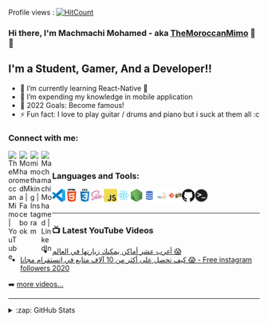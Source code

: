 Profile views :   [![HitCount](https://hits.dwyl.com/mimothaking/mimothaking.svg?style=flat-square)](http://hits.dwyl.com/mimothaking/mimothaking)

### Hi there, I'm Machmachi Mohamed - aka [TheMoroccanMimo][youtube] 👋👋 


## I'm a Student, Gamer, And a Developer!!

- 🌱 I’m currently learning React-Native 🤣
- 👯 I’m expending my knowledge in mobile application
- 🥅 2022 Goals: Become famous!
- ⚡ Fun fact: I love to play guitar / drums and piano but i suck at them all :c

### Connect with me:


[<img align="left" alt="TheMoroccanMimo | YouTube" width="22px" src="https://cdn.jsdelivr.net/npm/simple-icons@v3/icons/youtube.svg" color="white" />][youtube]
[<img align="left" alt="MohamedMa | Facebook" width="22px" src="https://cdn.jsdelivr.net/npm/simple-icons@v3/icons/facebook.svg" color="white" />][facebook]
[<img align="left" alt="mimothaking | Instagram" width="22px" src="https://cdn.jsdelivr.net/npm/simple-icons@v3/icons/instagram.svg" color="white" />][instagram]
[<img align="left" alt="MachmachiMohamed | LinkedIn" width="22px" src="https://cdn.jsdelivr.net/npm/simple-icons@v3/icons/linkedin.svg" color="white" />][linkedin]


<br />

### Languages and Tools:

<img align="left" alt="Visual Studio Code" width="26px" src="https://raw.githubusercontent.com/github/explore/80688e429a7d4ef2fca1e82350fe8e3517d3494d/topics/visual-studio-code/visual-studio-code.png" />
<img align="left" alt="HTML5" width="26px" src="https://raw.githubusercontent.com/github/explore/80688e429a7d4ef2fca1e82350fe8e3517d3494d/topics/html/html.png" />
<img align="left" alt="CSS3" width="26px" src="https://raw.githubusercontent.com/github/explore/80688e429a7d4ef2fca1e82350fe8e3517d3494d/topics/css/css.png" />
<img align="left" alt="Sass" width="26px" src="https://raw.githubusercontent.com/github/explore/80688e429a7d4ef2fca1e82350fe8e3517d3494d/topics/sass/sass.png" />
<img align="left" alt="JavaScript" width="26px" src="https://raw.githubusercontent.com/github/explore/80688e429a7d4ef2fca1e82350fe8e3517d3494d/topics/javascript/javascript.png" />
<img align="left" alt="React" width="26px" src="https://raw.githubusercontent.com/github/explore/80688e429a7d4ef2fca1e82350fe8e3517d3494d/topics/react/react.png" />
<img align="left" alt="Node.js" width="26px" src="https://raw.githubusercontent.com/github/explore/80688e429a7d4ef2fca1e82350fe8e3517d3494d/topics/nodejs/nodejs.png" />
<img align="left" alt="SQL" width="26px" src="https://raw.githubusercontent.com/github/explore/80688e429a7d4ef2fca1e82350fe8e3517d3494d/topics/sql/sql.png" />
<img align="left" alt="MySQL" width="26px" src="https://raw.githubusercontent.com/github/explore/80688e429a7d4ef2fca1e82350fe8e3517d3494d/topics/mysql/mysql.png" />
<img align="left" alt="Git" width="26px" src="https://raw.githubusercontent.com/github/explore/80688e429a7d4ef2fca1e82350fe8e3517d3494d/topics/git/git.png" />
<img align="left" alt="GitHub" width="26px" src="https://raw.githubusercontent.com/github/explore/78df643247d429f6cc873026c0622819ad797942/topics/github/github.png" />
<img align="left" alt="Terminal" width="26px" src="https://raw.githubusercontent.com/github/explore/80688e429a7d4ef2fca1e82350fe8e3517d3494d/topics/terminal/terminal.png" />

<br />
<br />

---

### 📺 Latest YouTube Videos

<!-- YOUTUBE:START -->
- [أغرب عشر أماكن يمكنك زيارتها في العالم 😱](https://www.youtube.com/watch?v=YmsKaVAFWQ0&t=8s)
- [كيف تحصل على أكثر من 10 آلاف متابع في إنستقرام مجانا 😱 - Free instagram followers 2020](https://www.youtube.com/watch?v=2uC2RFEnPQM&t=2s)
<!-- YOUTUBE:END -->

➡️ [more videos...](https://www.youtube.com/channel/UCUSeW4OuKckr-SzZZj9KW3A/videos)

---


<details>
  <summary>:zap: GitHub Stats</summary>

  <img align="left" alt="codeSTACKr's GitHub Stats" src="https://github-readme-stats.codestackr.vercel.app/api?username=codeSTACKr&show_icons=true&hide_border=true" />

</details>

[youtube]: https://www.youtube.com/channel/UCUSeW4OuKckr-SzZZj9KW3A/videos
[instagram]: https://instagram.com/mimothaking
[linkedin]: https://www.linkedin.com/in/mohamed-machmachi-64a1a8189/
[webdevplaylist]: https://www.youtube.com/playlist?list=PLkwxH9e_vrAJ0WbEsFA9W3I1W-g_BTsbt
[jsplaylist]: https://www.youtube.com/playlist?list=PLkwxH9e_vrALRJKu7wfXby3MKeflhTu6B
[cssplaylist]: https://www.youtube.com/playlist?list=PLkwxH9e_vrALSdvZuEh6gqQdmDoDIoqz4
[reactplaylist]: https://www.youtube.com/playlist?list=PLkwxH9e_vrAK4TdffpxKY3QGyHCpxFcQ0
[facebook]: https://www.facebook.com/mohamed.machmachi/


